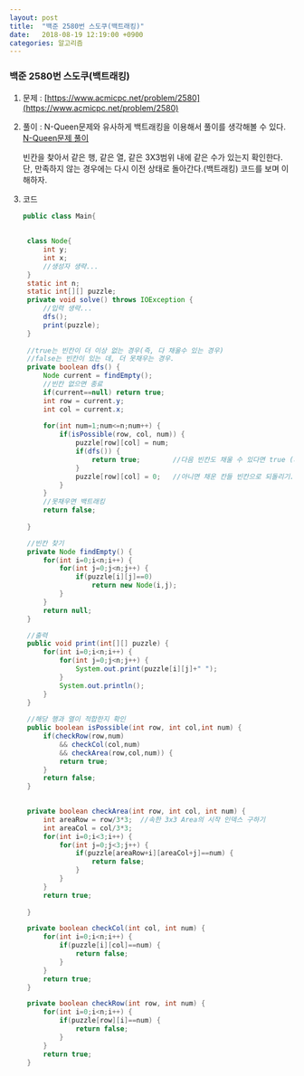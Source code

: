```yaml
---
layout: post
title:  "백준 2580번 스도쿠(백트래킹)"
date:   2018-08-19 12:19:00 +0900
categories: 알고리즘
---
```

### 백준 2580번 스도쿠(백트래킹)

1. 문제 : [https://www.acmicpc.net/problem/2580](https://www.acmicpc.net/problem/2580)

2. 풀이 :  N-Queen문제와 유사하게 백트래킹을 이용해서 풀이를 생각해볼 수 있다. [N-Queen문제 풀이](https://girafaa.github.io/%EC%95%8C%EA%B3%A0%EB%A6%AC%EC%A6%98/2018/08/18/%EB%B0%B1%EC%A4%809663/) 

   빈칸을 찾아서 같은 행, 같은 열, 같은 3X3범위 내에 같은 수가 있는지 확인한다. 단, 만족하지 않는 경우에는 다시 이전 상태로 돌아간다.(백트래킹) 코드를 보며 이해하자.

3. 코드 

   ```java
   public class Main{
   	
   	
   	class Node{
   		int y;
   		int x;
   		//생성자 생략...
   	}
   	static int n;
   	static int[][] puzzle;
   	private void solve() throws IOException {
   		//입력 생략...
   		dfs();
   		print(puzzle);
   	}
   	
   	//true는 빈칸이 더 이상 없는 경우(즉, 다 채울수 있는 경우)
   	//false는 빈칸이 있는 데, 더 못채우는 경우.
   	private boolean dfs() {
   		Node current = findEmpty();
   		//빈칸 없으면 종료
   		if(current==null) return true;
   		int row = current.y;
   		int col = current.x;
   		
   		for(int num=1;num<=n;num++) {
   			if(isPossible(row, col, num)) {
   				puzzle[row][col] = num;
   				if(dfs()) {
   					return true;		//다음 빈칸도 채울 수 있다면 true (재귀)
   				}
   				puzzle[row][col] = 0;	//아니면 채운 칸들 빈칸으로 되돌리기. (재귀)
   			}
   		}
   		//못채우면 백트래킹
   		return false;
   		
   	}
   
   	//빈칸 찾기
   	private Node findEmpty() {
   		for(int i=0;i<n;i++) {
   			for(int j=0;j<n;j++) {
   				if(puzzle[i][j]==0)
   					return new Node(i,j);
   			}
   		}
   		return null;
   	}
   
   	//출력
   	public void print(int[][] puzzle) {
   		for(int i=0;i<n;i++) {
   			for(int j=0;j<n;j++) {
   				System.out.print(puzzle[i][j]+" ");
   			}
   			System.out.println();
   		}
   	}
   	
   	//해당 행과 열이 적합한지 확인
   	public boolean isPossible(int row, int col,int num) {
   		if(checkRow(row,num)
   			&& checkCol(col,num)
   			&& checkArea(row,col,num)) {
   			return true;
   		}
   		return false;
   	}
   
   	
   	private boolean checkArea(int row, int col, int num) {
   		int areaRow = row/3*3;	//속한 3x3 Area의 시작 인덱스 구하기
   		int areaCol = col/3*3;
   		for(int i=0;i<3;i++) {
   			for(int j=0;j<3;j++) {
   				if(puzzle[areaRow+i][areaCol+j]==num) {
   					return false;
   				}
   			}
   		}
   		return true;
   		
   	}
   
   	private boolean checkCol(int col, int num) {
   		for(int i=0;i<n;i++) {
   			if(puzzle[i][col]==num) {
   				return false;
   			}
   		}
   		return true;
   	}
   
   	private boolean checkRow(int row, int num) {
   		for(int i=0;i<n;i++) {
   			if(puzzle[row][i]==num) {
   				return false;
   			}
   		}
   		return true;
   	}
   ```

   